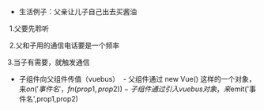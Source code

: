 * 生活例子：父亲让儿子自己出去买酱油

  1.父要先聆听
   
  2.父和子用的通信电话要是一个频率
   
  3.当子有需要，就触发通信

* 子组件向父组件传值（vuebus）
  - 父组件通过 new Vue() 这样的一个对象，来$on('事件名'，fn(prop1,prop2) {})
  - 子组件通过引入vuebus对象，来$emit('事件名',prop1,prop2)
